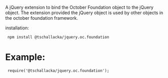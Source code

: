 A jQuery extension to bind the October Foundation object to the jQuery object. 
The extension provided the jQuery object is used by other objects in the october foundation framework.

installation:

     npm install @tschallacka/jquery.oc.foundation

# Example:

     require('@tschallacka/jquery.oc.foundation');
